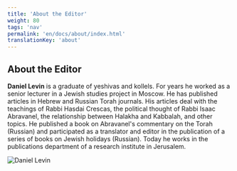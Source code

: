 ```yaml
---
title: 'About the Editor'
weight: 80
tags: 'nav'
permalink: 'en/docs/about/index.html'
translationKey: 'about'
---
```


## About the Editor

**Daniel Levin** is a graduate of yeshivas and kollels. For years he worked as a senior lecturer in a Jewish studies project in Moscow. He has published articles in Hebrew and Russian Torah journals. His articles deal with the teachings of Rabbi Hasdai Crescas, the political thought of Rabbi Isaac Abravanel, the relationship between Halakha and Kabbalah, and other topics. He published a book on Abravanel's commentary on the Torah (Russian) and participated as a translator and editor in the publication of a series of books on Jewish holidays (Russian). Today he works in the publications department of a research institute in Jerusalem.

![Daniel Levin](../../../he/docs/daniel_levin.jpg)
